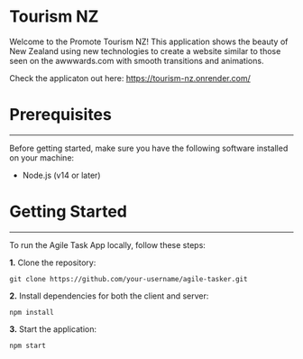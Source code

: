 # Tourism NZ

Welcome to the Promote Tourism NZ! This application shows the beauty of New Zealand using new technologies to create a website similar to those seen on the awwwards.com with smooth transitions and animations.

Check the applicaton out here: https://tourism-nz.onrender.com/

# Prerequisites

---

Before getting started, make sure you have the following software installed on your machine:

- Node.js (v14 or later)

# Getting Started

---

To run the Agile Task App locally, follow these steps:

**1.** Clone the repository:

    git clone https://github.com/your-username/agile-tasker.git

**2.** Install dependencies for both the client and server:

    npm install

**3.** Start the application:

    npm start

